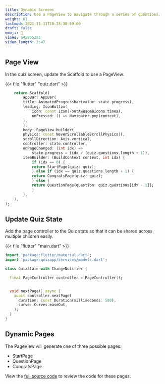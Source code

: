 ```yaml
---
title: Dynamic Screens
description: Use a PageView to navigate through a series of questions.
weight: 61
lastmod: 2021-11-11T10:23:30-09:00
draft: false
emoji: 📃
vimeo: 645855281
video_length: 3:47
---
```


## Page View

In the quiz screen, update the Scaffold to use a PageView. 

{{< file "flutter" "quiz.dart" >}}
```dart
    return Scaffold(
        appBar: AppBar(
        title: AnimatedProgressbar(value: state.progress),
        leading: IconButton(
            icon: const Icon(FontAwesomeIcons.times),
            onPressed: () => Navigator.pop(context),
        ),
        ),
        body: PageView.builder(
        physics: const NeverScrollableScrollPhysics(),
        scrollDirection: Axis.vertical,
        controller: state.controller,
        onPageChanged: (int idx) =>
            state.progress = (idx / (quiz.questions.length + 1)),
        itemBuilder: (BuildContext context, int idx) {
            if (idx == 0) {
            return StartPage(quiz: quiz);
            } else if (idx == quiz.questions.length + 1) {
            return CongratsPage(quiz: quiz);
            } else {
            return QuestionPage(question: quiz.questions[idx - 1]);
            }
        },
    ),
);
```

## Update Quiz State

Add the page controller to the Quiz state so that it can be shared across multiple children easily. 

{{< file "flutter" "main.dart" >}}
```dart
import 'package:flutter/material.dart';
import 'package:quizapp/services/models.dart';

class QuizState with ChangeNotifier {

  final PageController controller = PageController();


  void nextPage() async {
    await controller.nextPage(
      duration: const Duration(milliseconds: 500),
      curve: Curves.easeOut,
    );
  }
}

```

## Dynamic Pages

The PageView will generate one of three possible pages:

- StartPage
- QuestionPage
- CongratsPage

View the [full source code](https://github.com/fireship-io/flutter-firebase-quizapp-course/tree/master/lib) to review the code for these pages. 

